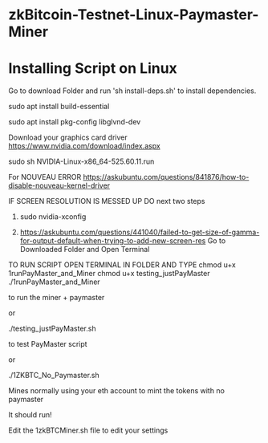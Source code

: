# zkBitcoin-Testnet-Linux-Paymaster-Miner
# Installing Script on Linux

Go to download Folder and
run 'sh install-deps.sh' to install dependencies.

sudo apt install build-essential

sudo apt install pkg-config libglvnd-dev

Download your graphics card driver
https://www.nvidia.com/download/index.aspx

sudo sh NVIDIA-Linux-x86_64-525.60.11.run

For NOUVEAU ERROR
https://askubuntu.com/questions/841876/how-to-disable-nouveau-kernel-driver


IF SCREEN RESOLUTION IS MESSED UP DO next two steps
1) sudo nvidia-xconfig

2) https://askubuntu.com/questions/441040/failed-to-get-size-of-gamma-for-output-default-when-trying-to-add-new-screen-res
Go to Downloaded Folder and Open Terminal


TO RUN SCRIPT OPEN TERMINAL IN FOLDER AND TYPE
chmod u+x 1runPayMaster_and_Miner
chmod u+x testing_justPayMaster
./1runPayMaster_and_Miner

to run the miner + paymaster

or

./testing_justPayMaster.sh


to test PayMaster script

or

./1ZKBTC_No_Paymaster.sh

Mines normally using your eth account to mint the tokens with no paymaster

It should run!

Edit the 1zkBTCMiner.sh file to edit your settings
